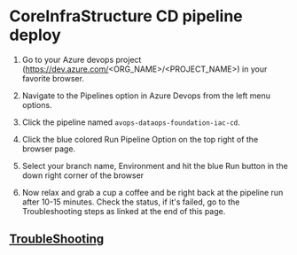 # CoreInfraStructure CD pipeline deploy

1. Go to your Azure devops project (https://dev.azure.com/<ORG_NAME>/<PROJECT_NAME>) in your favorite browser.

2. Navigate to the Pipelines option in Azure Devops from the left menu options.

3. Click the pipeline named `avops-dataops-foundation-iac-cd`.

4. Click the blue colored Run Pipeline Option on the top right of the browser page.

5. Select your branch name, Environment and hit the blue Run button in the down right corner of the browser

6. Now relax and grab a cup a coffee and be right back at the pipeline run after 10-15 minutes. Check the status, if it's failed, go to the Troubleshooting steps as linked at the end of this page.

## [TroubleShooting](TrobuleShooting.md)
